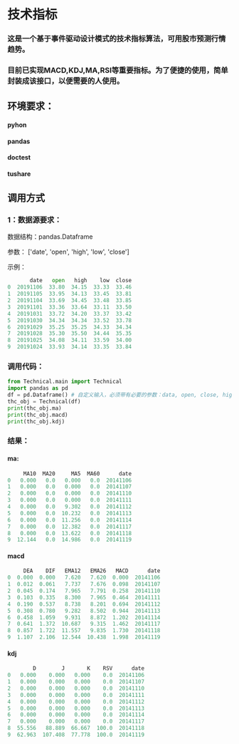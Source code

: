 # 技术指标
### 这是一个基于事件驱动设计模式的技术指标算法，可用股市预测行情趋势。
### 目前已实现MACD,KDJ,MA,RSI等重要指标。为了便捷的使用，简单封装成该接口，以便需要的人使用。

## 环境要求：
#### pyhon
#### pandas
#### doctest
#### tushare

## 调用方式

### 1：数据源要求：
   数据结构：pandas.Dataframe

   参数：
   ['date', 'open', 'high', 'low', 'close']
   
   示例：
``` python
       date   open   high    low  close
0  20191106  33.80  34.15  33.33  33.46
1  20191105  33.95  34.13  33.45  33.81
2  20191104  33.69  34.45  33.48  33.85
3  20191101  33.36  33.64  33.11  33.50
4  20191031  33.72  34.20  33.37  33.42
5  20191030  34.34  34.34  33.52  33.78
6  20191029  35.25  35.25  34.33  34.34
7  20191028  35.30  35.50  34.44  35.35
8  20191025  34.08  34.11  33.59  34.00
9  20191024  33.93  34.14  33.35  33.84
```

### 调用代码：

``` python
from Technical.main import Technical
import pandas as pd
df = pd.Dataframe() # 自定义输入，必须带有必要的参数：data, open, close, high, low
thc_obj = Technical(df)
print(thc_obj.ma)
print(thc_obj.macd)
print(thc_obj.kdj)
```

### 结果：
#### ma:
``` python
     MA10  MA20     MA5  MA60      date
0   0.000   0.0   0.000   0.0  20141106
1   0.000   0.0   0.000   0.0  20141107
2   0.000   0.0   0.000   0.0  20141110
3   0.000   0.0   0.000   0.0  20141111
4   0.000   0.0   9.302   0.0  20141112
5   0.000   0.0  10.232   0.0  20141113
6   0.000   0.0  11.256   0.0  20141114
7   0.000   0.0  12.382   0.0  20141117
8   0.000   0.0  13.622   0.0  20141118
9  12.144   0.0  14.986   0.0  20141119
```
#### macd

``` python
     DEA    DIF   EMA12   EMA26   MACD      date
0  0.000  0.000   7.620   7.620  0.000  20141106
1  0.012  0.061   7.737   7.676  0.098  20141107
2  0.045  0.174   7.965   7.791  0.258  20141110
3  0.103  0.335   8.300   7.965  0.464  20141111
4  0.190  0.537   8.738   8.201  0.694  20141112
5  0.308  0.780   9.282   8.502  0.944  20141113
6  0.458  1.059   9.931   8.872  1.202  20141114
7  0.641  1.372  10.687   9.315  1.462  20141117
8  0.857  1.722  11.557   9.835  1.730  20141118
9  1.107  2.106  12.544  10.438  1.998  20141119
```

#### kdj

``` python
        D        J       K    RSV      date
0   0.000    0.000   0.000    0.0  20141106
1   0.000    0.000   0.000    0.0  20141107
2   0.000    0.000   0.000    0.0  20141110
3   0.000    0.000   0.000    0.0  20141111
4   0.000    0.000   0.000    0.0  20141112
5   0.000    0.000   0.000    0.0  20141113
6   0.000    0.000   0.000    0.0  20141114
7   0.000    0.000   0.000    0.0  20141117
8  55.556   88.889  66.667  100.0  20141118
9  62.963  107.408  77.778  100.0  20141119
```
